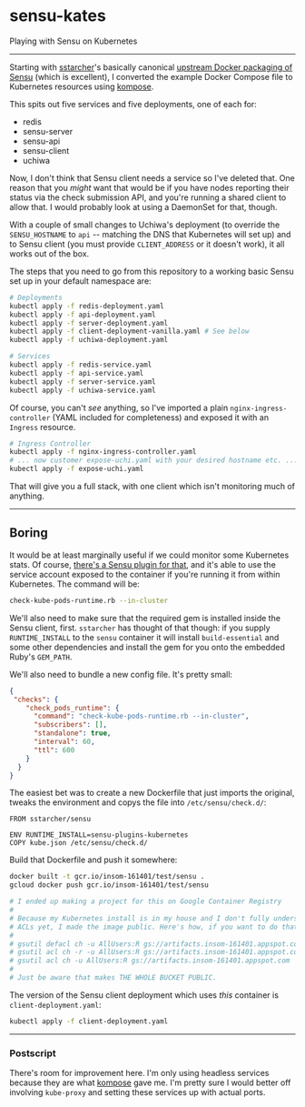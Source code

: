 # sensu-kates

Playing with Sensu on Kubernetes

---

Starting with [sstarcher][]'s basically canonical [upstream Docker packaging of
Sensu][upstream] (which is excellent), I converted the example Docker Compose
file to Kubernetes resources using [kompose][].

This spits out five services and five deployments, one of each for:

- redis
- sensu-server
- sensu-api
- sensu-client
- uchiwa

Now, I don't think that Sensu client needs a service so I've deleted that. One
reason that you _might_ want that would be if you have nodes reporting their
status via the check submission API, and you're running a shared client to
allow that. I would probably look at using a DaemonSet for that, though.

With a couple of small changes to Uchiwa's deployment (to override the
`SENSU_HOSTNAME` to `api` -- matching the DNS that Kubernetes will set up) and
to Sensu client (you must provide `CLIENT_ADDRESS` or it doesn't work), it all
works out of the box.

The steps that you need to go from this repository to a working basic Sensu set
up in your default namespace are:

```bash
# Deployments
kubectl apply -f redis-deployment.yaml
kubectl apply -f api-deployment.yaml
kubectl apply -f server-deployment.yaml
kubectl apply -f client-deployment-vanilla.yaml # See below
kubectl apply -f uchiwa-deployment.yaml

# Services
kubectl apply -f redis-service.yaml
kubectl apply -f api-service.yaml
kubectl apply -f server-service.yaml
kubectl apply -f uchiwa-service.yaml
```

Of course, you can't _see_ anything, so I've imported a plain
`nginx-ingress-controller` (YAML included for completeness) and exposed it with
an `Ingress` resource.

```bash
# Ingress Controller
kubectl apply -f nginx-ingress-controller.yaml
# ... now customer expose-uchi.yaml with your desired hostname etc. ...
kubectl apply -f expose-uchi.yaml
```

That will give you a full stack, with one client which isn't monitoring much of anything.

---

## Boring

It would be at least marginally useful if we could monitor some Kubernetes stats. Of course, [there's a Sensu plugin for that][sensu-plugin], and it's able to use the service account exposed to the container if you're running it from within Kubernetes. The command will be:

```bash
check-kube-pods-runtime.rb --in-cluster
```

We'll also need to make sure that the required gem is installed inside the Sensu client, first. `sstarcher` has thought of that though: if you supply `RUNTIME_INSTALL` to the `sensu` container it will install `build-essential` and some other dependencies and install the gem for you onto the embedded Ruby's `GEM_PATH`.

We'll also need to bundle a new config file. It's pretty small:

```json
{
 "checks": {
    "check_pods_runtime": {
      "command": "check-kube-pods-runtime.rb --in-cluster",
      "subscribers": [],
      "standalone": true,
      "interval": 60,
      "ttl": 600
    }
  }
}
```

The easiest bet was to create a new Dockerfile that just imports the original, tweaks the environment and copys the file into `/etc/sensu/check.d/`:

```
FROM sstarcher/sensu

ENV RUNTIME_INSTALL=sensu-plugins-kubernetes
COPY kube.json /etc/sensu/check.d/
```

Build that Dockerfile and push it somewhere:

```bash
docker built -t gcr.io/insom-161401/test/sensu .
gcloud docker push gcr.io/insom-161401/test/sensu

# I ended up making a project for this on Google Container Registry
# 
# Because my Kubernetes install is in my house and I don't fully understand
# ACLs yet, I made the image public. Here's how, if you want to do that:
#
# gsutil defacl ch -u AllUsers:R gs://artifacts.insom-161401.appspot.com
# gsutil acl ch -r -u AllUsers:R gs://artifacts.insom-161401.appspot.com
# gsutil acl ch -u AllUsers:R gs://artifacts.insom-161401.appspot.com
#
# Just be aware that makes THE WHOLE BUCKET PUBLIC.
```

The version of the Sensu client deployment which uses _this_ container is `client-deployment.yaml`:

```bash
kubectl apply -f client-deployment.yaml
```

---

### Postscript

There's room for improvement here. I'm only using headless services because
they are what [kompose][] gave me. I'm pretty sure I would better off involving
`kube-proxy` and setting these services up with actual ports.

[sensu-plugin]: https://github.com/sensu-plugins/sensu-plugins-kubernetes/
[kompose]: https://github.com/kubernetes-incubator/kompose
[sstarcher]: https://github.com/sstarcher
[upstream]: https://hub.docker.com/r/sstarcher/sensu/
